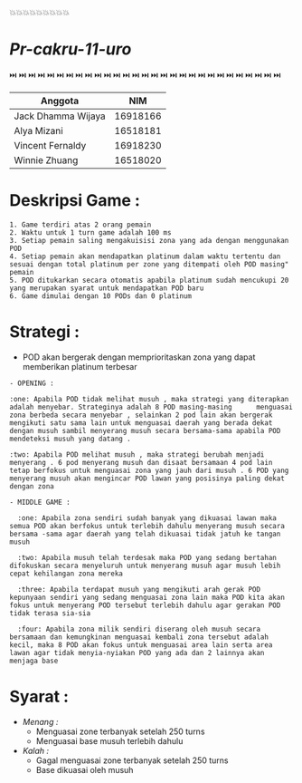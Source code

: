 :boom::boom::boom::boom::boom::boom::boom::boom::boom:
# *Pr-cakru-11-uro*


:next_track_button: :next_track_button: :next_track_button: :next_track_button: :next_track_button: :next_track_button: :next_track_button: :next_track_button: :next_track_button: :next_track_button: :next_track_button: :next_track_button: :next_track_button: :next_track_button: :next_track_button: :next_track_button: :next_track_button: :next_track_button: :next_track_button: :next_track_button: :next_track_button: :next_track_button: :next_track_button: :next_track_button: :next_track_button: :next_track_button: :next_track_button: :next_track_button: :next_track_button: 



Anggota         | NIM
------------ | -------------
Jack Dhamma Wijaya | 16918166  
Alya Mizani        | 16518181 
Vincent Fernaldy   | 16918230
Winnie Zhuang      | 16518020



# Deskripsi Game :
```
1. Game terdiri atas 2 orang pemain
2. Waktu untuk 1 turn game adalah 100 ms
3. Setiap pemain saling mengakuisisi zona yang ada dengan menggunakan POD
4. Setiap pemain akan mendapatkan platinum dalam waktu tertentu dan sesuai dengan total platinum per zone yang ditempati oleh POD masing" pemain
5. POD ditukarkan secara otomatis apabila platinum sudah mencukupi 20 yang merupakan syarat untuk mendapatkan POD baru
6. Game dimulai dengan 10 PODs dan 0 platinum
```





# Strategi :

- POD akan bergerak dengan memprioritaskan zona yang dapat memberikan platinum terbesar

`- OPENING :`
 ``` 
 :one: Apabila POD tidak melihat musuh , maka strategi yang diterapkan adalah menyebar. Strateginya adalah 8 POD masing-masing      menguasai zona berbeda secara menyebar , selainkan 2 pod lain akan bergerak mengikuti satu sama lain untuk menguasai daerah yang berada dekat dengan musuh sambil menyerang musuh secara bersama-sama apabila POD mendeteksi musuh yang datang .
 
 :two: Apabila POD melihat musuh , maka strategi berubah menjadi menyerang . 6 pod menyerang musuh dan disaat bersamaan 4 pod lain tetap berfokus untuk menguasai zona yang jauh dari musuh . 6 POD yang menyerang musuh akan mengincar POD lawan yang posisinya paling dekat dengan zona 
``` 
 
`- MIDDLE GAME :`
```
  :one: Apabila zona sendiri sudah banyak yang dikuasai lawan maka semua POD akan berfokus untuk terlebih dahulu menyerang musuh secara bersama -sama agar daerah yang telah dikuasai tidak jatuh ke tangan musuh 
  
  :two: Apabila musuh telah terdesak maka POD yang sedang bertahan difokuskan secara menyeluruh untuk menyerang musuh agar musuh lebih cepat kehilangan zona mereka 
  
  :three: Apabila terdapat musuh yang mengikuti arah gerak POD kepunyaan sendiri yang sedang menguasai zona lain maka POD kita akan fokus untuk menyerang POD tersebut terlebih dahulu agar gerakan POD tidak terasa sia-sia
  
  :four: Apabila zona milik sendiri diserang oleh musuh secara bersamaan dan kemungkinan menguasai kembali zona tersebut adalah kecil, maka 8 POD akan fokus untuk menguasai area lain serta area lawan agar tidak menyia-nyiakan POD yang ada dan 2 lainnya akan menjaga base 
```


# Syarat : 
 
 - *Menang :*
    - Menguasai zone terbanyak setelah 250 turns 
    - Menguasai base musuh terlebih dahulu
 - *Kalah :*
    - Gagal menguasai zone terbanyak setelah 250 turns
    - Base dikuasai oleh musuh




